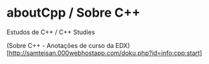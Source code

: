 # aboutCpp / Sobre C++
Estudos de C++ / C++ Studies

(Sobre C++ - Anotações de curso da EDX)[http://samteisan.000webhostapp.com/doku.php?id=info:cpp:start]
